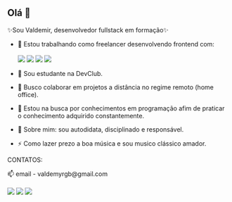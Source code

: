 ## Olá 👋

✨Sou Valdemir, desenvolvedor fullstack em formação✨ 

- 🔭 Estou trabalhando como freelancer desenvolvendo frontend com:<br><br>
  <img src="https://img.shields.io/badge/HTML5-E34F26?style=for-the-badge&logo=html5&logoColor=white"/>
  <img src="https://img.shields.io/badge/CSS3-1572B6?style=for-the-badge&logo=css3&logoColor=white  "/>
  <img src="https://img.shields.io/badge/JavaScript-F7DF1E?style=for-the-badge&logo=javascript&logoColor=black"/>
  <img src="https://img.shields.io/badge/React-20232A?style=for-the-badge&logo=react&logoColor=61DAFB"/>
  
- 🌱 Sou estudante na DevClub.
- 👯 Busco colaborar em projetos a distância no regime remoto (home office).
- 🤔 Estou na busca por conhecimentos em programação afim de praticar o conhecimento adquirido constantemente.
- 💬 Sobre mim: sou autodidata, disciplinado e responsável.
- ⚡ Como lazer prezo a boa música e sou musico clássico amador. <br>
<p>CONTATOS:</p>
📫 email - valdemyrgb@gmail.com <br><br>
<a href="https://www.instagram.com/valdemirgb/" target="_blank"> <img src="https://img.shields.io/badge/Instagram-E4405F?style=for-the-badge&logo=instagram&logoColor=white"></a>
<a href="https://www.facebook.com/valdemirgb" target="_blank"> <img src="https://img.shields.io/badge/Facebook-1877F2?style=for-the-badge&logo=facebook&logoColor=white"></a>
<a href="https://www.linkedin.com/in/valdemirgb-webdesign/" target="_blank"> <img src="https://img.shields.io/badge/LinkedIn-0077B5?style=for-the-badge&logo=linkedin&logoColor=white"></a><br>
